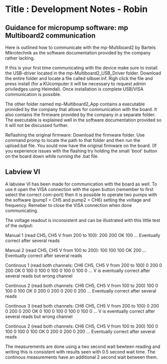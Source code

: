 # Title : Development Notes - Robin


## Guidance for micropump software: mp Multiboard2 communication

Here is outlined how to communicate with the mp-Multiboard2 by Bartels Mikrotechnik as the software documentation provided by the company rather lacking.

If this is your first time communicating with the device make sure to install the USB-driver located in the mp-Multiboard2_USB_Driver folder. Download the entire folder and locate a file called silbser.inf. Righ click the file and press install (for a KUcomputer it will be necessary to request admin priviledges using Heimdal). Once installation is complete USB/VISA communication is possible.

The other folder named mp-Multiboard2_App contains a executable provided by the company that allows for communication with the board. It also contains the firmware provided by the company in a separate folder. The executable is explained well in the software documentation provided so it will not be discussed further.

Reflashing the original firmware: Download the firmware folder. Use command promp to locate the path to that folder and then run the upload.bat file. You sould now have the original firmware on the board. (If you experience issues with the flashing try holding the small 'boot' button on the board down while running the .bat file.

## Labview VI

A labview VI has been made for communication with the board as well. To use it open the VISA connection with the open button (remember to first select the correct com-port) then it is possible to operate two pumps with the software (pump1 = CH5 and pump2 = CH6) setting the voltage and frequency. Remeber to close the VISA connection when done communicating.

The voltage readout is inconsistent and can be illustrated with this little test of the output:

Manual 1 (read CH5, CH5 V from 200 to 100):
200
200
OK
100
...
Eventually correct after several reads

Manual 2 (read CH5, CH5 V from 100 to 200):
100
100
100
OK
200
...
Eventually correct after several reads

Continous 1 (read both channels: CH6 CH5, CH5 V from 200 to 100)
0 200
0 200
OK 0
100 0
100 0
100 0
100 0
100 0
...
V is eventually correct after several reads but wrong channel

Continous 2 (read both channels: CH6 CH5, CH5 V from 100 to 200)
100 0
100 0
100 OK
0 200
0 200
0 200
0 200
...
Eventually correct after several reads

Continous 3 (read both channels: CH6 CH5, CH5 V from 200 to 100)
0 200
0 200
0 200
OK 0
100 0
100 0
100 0
100 0
...
V is eventually correct after several reads but wrong channel

Continous 2 (read both channels: CH6 CH5, CH5 V from 100 to 200)
100 0
100 0
100 0
100 OK
0 200
0 200
0 200
...
Eventually correct after several reads

The measurements are done using a two second wait bewteen reading and writing this is consistent with results seen with 0.5 second wait time. The continous measurements have an additional 2 second wait between them.
